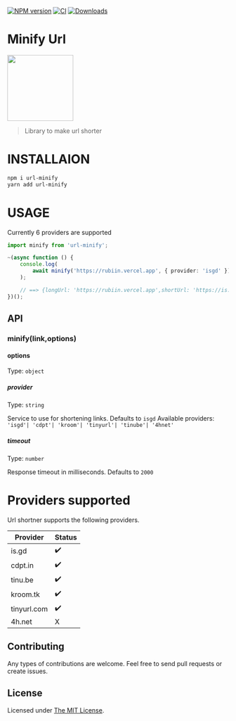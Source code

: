  <p float="left">
<a href="https://www.npmjs.com/package/url-minify"><img src="https://badgen.net/npm/v/url-minify" alt="NPM version" /></a>
 <a href="https://www.npmjs.com/package/url-minify"><img src="https://github.com/rubiin/tweeny-weeny/workflows/CI/badge.svg" alt="CI" /></a> 
 <a href="https://www.npmjs.com/package/url-minify"><img src="https://img.shields.io/npm/dm/url-minify" alt="Downloads" /></a> 
  
</p>

# Minify Url

<img src="https://i.imgur.com/gbXDQyL.png" height="150">

> Library to make url shorter

# INSTALLAION

```sh
npm i url-minify
yarn add url-minify
```

# USAGE

Currently 6 providers are supported

```ts
import minify from 'url-minify';

~(async function () {
	console.log(
		await minify('https://rubiin.vercel.app', { provider: 'isgd' }),
	);

	// ==> {longUrl: 'https://rubiin.vercel.app',shortUrl: 'https://is.gd/PTkruq'}
})();
```

## API

### minify(link,options)

#### options

Type: `object`

##### provider

Type: `string`

Service to use for shortening links. Defaults to `isgd`
Available providers: `'isgd'| 'cdpt'| 'kroom'| 'tinyurl'| 'tinube'| '4hnet'`

##### timeout

Type: `number`

Response timeout in milliseconds. Defaults to `2000`

# Providers supported

Url shortner supports the following providers.

| Provider    | Status |
| ----------- | ------ |
| is.gd       | ✔️     |
| cdpt.in     | ✔️     |
| tinu.be     | ✔️     |
| kroom.tk    | ✔️     |
| tinyurl.com | ✔️     |
| 4h.net      | X      |

## Contributing

Any types of contributions are welcome. Feel free to send pull requests or create issues.

## License

Licensed under [The MIT License](LICENSE).
